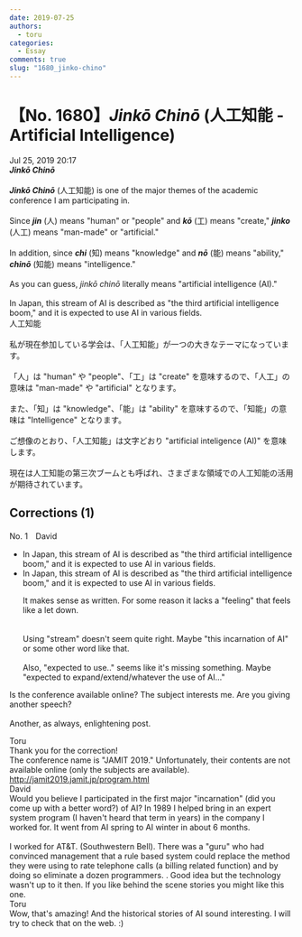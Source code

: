 ```yaml
---
date: 2019-07-25
authors:
  - toru
categories:
  - Essay
comments: true
slug: "1680_jinko-chino"
---
```


# 【No. 1680】<strong><em>Jinkō Chinō</strong></em> (人工知能 - Artificial Intelligence)
<div class="date">Jul 25, 2019 20:17</div>
<div id="post"><div id="body_show_ori">
<strong><em>Jinkō Chinō</strong></em><br/><br/><strong><em>Jinkō Chinō</em></strong> (人工知能) is one of the major themes of the academic conference I am participating in.<br/><br/>Since <strong><em>jin</em></strong> (人) means "human" or "people" and <strong><em>kō</em></strong> (工) means "create," <strong><em>jinko</em></strong> (人工) means "man-made" or "artificial."<br/><br/>In addition, since <strong><em>chi</em></strong> (知) means "knowledge" and <strong><em>nō</em></strong> (能) means "ability," <strong><em>chinō</em></strong> (知能) means "intelligence."<br/><br/>As you can guess, <em>jinkō chinō</em> literally means "artificial intelligence (AI)."<br/><br/>In Japan, this stream of AI is described as "the third artificial intelligence boom," and it is expected to use AI in various fields.
</div></div>

<!-- more -->

<div id="post_ja"><div id="body_show_mo">
人工知能<br/><br/>私が現在参加している学会は、「人工知能」が一つの大きなテーマになっています。<br/><br/>「人」は "human" や "people"、「工」は "create" を意味するので、「人工」の意味は "man-made" や "artificial" となります。<br/><br/>また、「知」は "knowledge"、「能」は "ability" を意味するので、「知能」の意味は "Intelligence" となります。<br/><br/>ご想像のとおり、「人工知能」は文字どおり "artificial inteligence (AI)" を意味します。<br/><br/>現在は人工知能の第三次ブームとも呼ばれ、さまざまな領域での人工知能の活用が期待されています。
</div></div>

## Corrections (1)
<div id="block"><div class="first_name"> No. 1　<span class="just_name">David</span></div><div id="block2">
<ul class="correction_field">
<li class="incorrect">In Japan, this stream of AI is described as "the third artificial intelligence boom," and it is expected to use AI in various fields.</li>
<li class="corrected correct">
In Japan, this stream of AI is described as "the third artificial intelligence boom," and it is expected to use AI in various fields.
<p class="correction_comment">It makes sense as written. For some reason it lacks a "feeling" that feels like a let down.<br/><br/><br/>Using "stream" doesn't seem quite right. Maybe "this incarnation of AI" or some other word like that. <br/><br/>Also, "expected to use.." seems like it's missing something. Maybe "expected to expand/extend/whatever the use of AI..."</p>
</li>
</ul>
<p class="comment_small">
 Is the conference available online? The subject interests me. Are you giving another speech?
 <br/>
 <br/>
 Another, as always, enlightening post.
</p>

</div><div class="name"><span class="just_name">Toru</span><br>
Thank you for the correction!<br/>The conference name is "JAMIT 2019." Unfortunately, their contents are not available online (only the subjects are available). <a href="http://jamit2019.jamit.jp/program.html" target="_blank">http://jamit2019.jamit.jp/program.html</a>
</div>
<div class="name"><span class="just_name">David</span><br>
Would you believe I participated in the first major "incarnation" (did you come up with a better word?)  of AI? In 1989 I helped bring in an expert system program (I haven't heard that term in years) in the company I worked for. It went from AI spring to AI winter in about  6 months.  <br/><br/>I worked for AT&amp;T. (Southwestern Bell). There was a "guru" who had convinced management that a rule based system could replace the method they were using to rate telephone calls (a billing related function) and by doing so eliminate a dozen programmers. .  Good idea but the technology wasn't up to it then. If you like behind the scene stories you might like this one.
</div>
<div class="name"><span class="just_name">Toru</span><br>
Wow, that's amazing! And the historical stories of AI sound interesting. I will try to check that on the web. :)
</div>
</div>
